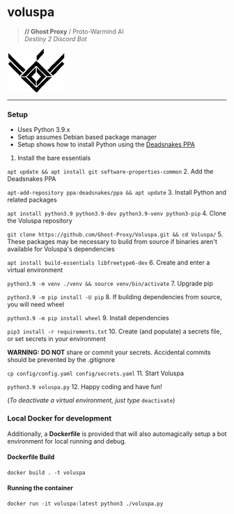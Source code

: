 # voluspa
> **// Ghost Proxy** / Proto-Warmind AI  
> _Destiny 2 Discord Bot_

![Voluspa Logo](images/voluspa/Voluspa_icon_100x133_black.png)

---

### Setup
- Uses Python 3.9.x
- Setup assumes Debian based package manager
- Setup shows how to install Python using the [Deadsnakes PPA](https://launchpad.net/~deadsnakes/+archive/ubuntu/ppa)

1. Install the bare essentials

`apt update && apt install git software-properties-common`
2. Add the Deadsnakes PPA

`apt-add-repository ppa:deadsnakes/ppa && apt update`
3. Install Python and related packages

`apt install python3.9 python3.9-dev python3.9-venv python3-pip`
4. Clone the Voluspa repository

`git clone https://github.com/Ghost-Proxy/Voluspa.git && cd Voluspa/`
5. These packages may be necessary to build from source if binaries aren't available for Voluspa's dependencies

`apt install build-essentials libfreetype6-dev`
6. Create and enter a virtual environment

`python3.9 -m venv ./venv && source venv/bin/activate`
7. Upgrade pip

`python3.9 -m pip install -U pip`
8. If building dependencies from source, you will need wheel

`python3.9 -m pip install wheel`
9. Install dependencies

`pip3 install -r requirements.txt`
10. Create (and populate) a secrets file, or set secrets in your environment

**WARNING:** __DO NOT__ share or commit your secrets. Accidental commits should be prevented by the .gitignore

`cp config/config.yaml config/secrets.yaml`
11. Start Voluspa

`python3.9 voluspa.py`
12. Happy coding and have fun!

(_To deactivate a virtual environment, just type_ `deactivate`)


### Local Docker for development
Additionally, a **Dockerfile** is provided that will also automagically setup a bot environment for local running and debug.

#### Dockerfile Build
```
docker build . -t voluspa
```

#### Running the container
```
docker run -it voluspa:latest python3 ./voluspa.py
```

